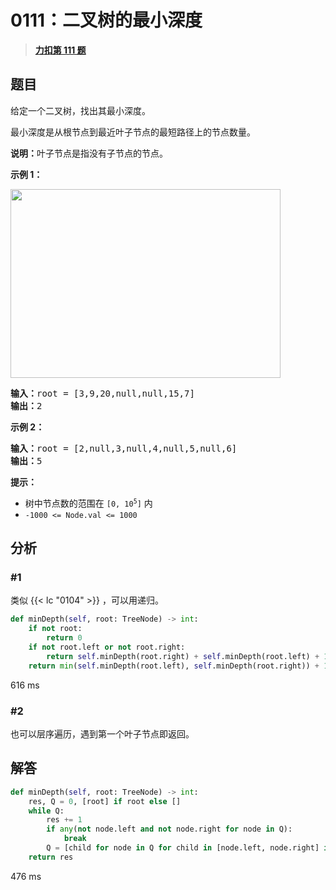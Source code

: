 # 0111：二叉树的最小深度


> <u>**[力扣第 111 题](https://leetcode.cn/problems/minimum-depth-of-binary-tree/)**</u>

## 题目

<p>给定一个二叉树，找出其最小深度。</p>

<p>最小深度是从根节点到最近叶子节点的最短路径上的节点数量。</p>

<p><strong>说明：</strong>叶子节点是指没有子节点的节点。</p>



<p><strong>示例 1：</strong></p>
<img alt="" src="https://assets.leetcode.com/uploads/2020/10/12/ex_depth.jpg" style="width: 432px; height: 302px;" />
<pre>
<strong>输入：</strong>root = [3,9,20,null,null,15,7]
<strong>输出：</strong>2
</pre>

<p><strong>示例 2：</strong></p>

<pre>
<strong>输入：</strong>root = [2,null,3,null,4,null,5,null,6]
<strong>输出：</strong>5
</pre>



<p><strong>提示：</strong></p>

<ul>
<li>树中节点数的范围在 <code>[0, 10<sup>5</sup>]</code> 内</li>
<li><code>-1000 <= Node.val <= 1000</code></li>
</ul>


## 分析

### #1

类似 {{< lc "0104" >}} ，可以用递归。

```python
def minDepth(self, root: TreeNode) -> int:
	if not root:
		return 0
	if not root.left or not root.right:
		return self.minDepth(root.right) + self.minDepth(root.left) + 1
	return min(self.minDepth(root.left), self.minDepth(root.right)) + 1
```
616 ms

### #2

也可以层序遍历，遇到第一个叶子节点即返回。

## 解答

```python
def minDepth(self, root: TreeNode) -> int:
    res, Q = 0, [root] if root else []
    while Q:
        res += 1
        if any(not node.left and not node.right for node in Q):
            break
        Q = [child for node in Q for child in [node.left, node.right] if child]
    return res
```
476 ms

